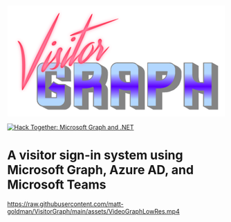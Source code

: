 ![A synthwave styled logo for VisitorGraph](https://raw.githubusercontent.com/matt-goldman/VisitorGraph/main/assets/synth_logo.png)

[![Hack Together: Microsoft Graph and .NET](https://img.shields.io/badge/Microsoft%20-Hack--Together-orange?style=for-the-badge&logo=microsoft)](https://github.com/microsoft/hack-together)

# A visitor sign-in system using Microsoft Graph, Azure AD, and Microsoft Teams

<https://raw.githubusercontent.com/matt-goldman/VisitorGraph/main/assets/VideoGraphLowRes.mp4>